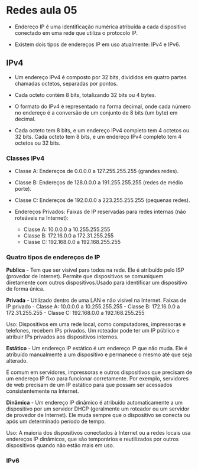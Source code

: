 # Redes aula 05

- Endereço IP é uma identificação numérica atribuída a cada dispositivo conectado em uma rede que utiliza o protocolo IP.

- Existem dois tipos de endereços IP em uso atualmente: IPv4 e IPv6.

## IPv4

- Um endereço IPv4 é composto por 32 bits, divididos em quatro partes chamadas octetos, separadas por pontos.
- Cada octeto contém 8 bits, totalizando 32 bits ou 4 bytes.
- O formato do IPv4 é representado na forma decimal, onde cada número no endereço é a conversão de um conjunto de 8 bits (um byte) em decimal.

- Cada octeto tem 8 bits, e um endereço IPv4 completo tem 4 octetos ou 32 bits. Cada octeto tem 8 bits, e um endereço IPv4 completo tem 4 octetos ou 32 bits.

### Classes IPv4

- Classe A: Endereços de 0.0.0.0 a 127.255.255.255 (grandes redes).
- Classe B: Endereços de 128.0.0.0 a 191.255.255.255 (redes de médio porte).
- Classe C: Endereços de 192.0.0.0 a 223.255.255.255 (pequenas redes).

- Endereços Privados: Faixas de IP reservadas para redes internas (não roteáveis na Internet):
  - Classe A: 10.0.0.0 a 10.255.255.255
  - Classe B: 172.16.0.0 a 172.31.255.255
  - Classe C: 192.168.0.0 a 192.168.255.255

### Quatro tipos de endereços de IP

**Publica** - Tem que ser visível para todos na rede. Ele é atribuído pelo ISP (provedor de Internet). Permite que dispositivos se comuniquem diretamente com outros dispositivos.Usado para identificar um dispositivo de forma única.

**Privada** - Utilizado dentro de uma LAN e não visível na Internet.
Faixas de IP privado - Classe A: 10.0.0.0 a 10.255.255.255 - Classe B: 172.16.0.0 a 172.31.255.255 - Classe C: 192.168.0.0 a 192.168.255.255

Uso: Dispositivos em uma rede local, como computadores,
impressoras e telefones, recebem IPs privados. Um roteador
pode ter um IP público e atribuir IPs privados aos dispositivos
internos.

**Estático** - Um endereço IP estático é um endereço IP que não muda.
Ele é atribuído manualmente a um dispositivo e permanece
o mesmo até que seja alterado.

É comum em servidores, impressoras e outros dispositivos
que precisam de um endereço IP fixo para funcionar
corretamente. Por exemplo, servidores de web precisam de
um IP estático para que possam ser acessados
consistentemente na Internet.

**Dinâmica** - Um endereço IP dinâmico é atribuído automaticamente a
um dispositivo por um servidor DHCP (geralmente um
roteador ou um servidor de provedor de Internet). Ele muda
sempre que o dispositivo se conecta ou após um
determinado período de tempo.

Uso: A maioria dos dispositivos conectados à Internet ou a
redes locais usa endereços IP dinâmicos, que são
temporários e reutilizados por outros dispositivos quando
não estão mais em uso.

### IPv6
